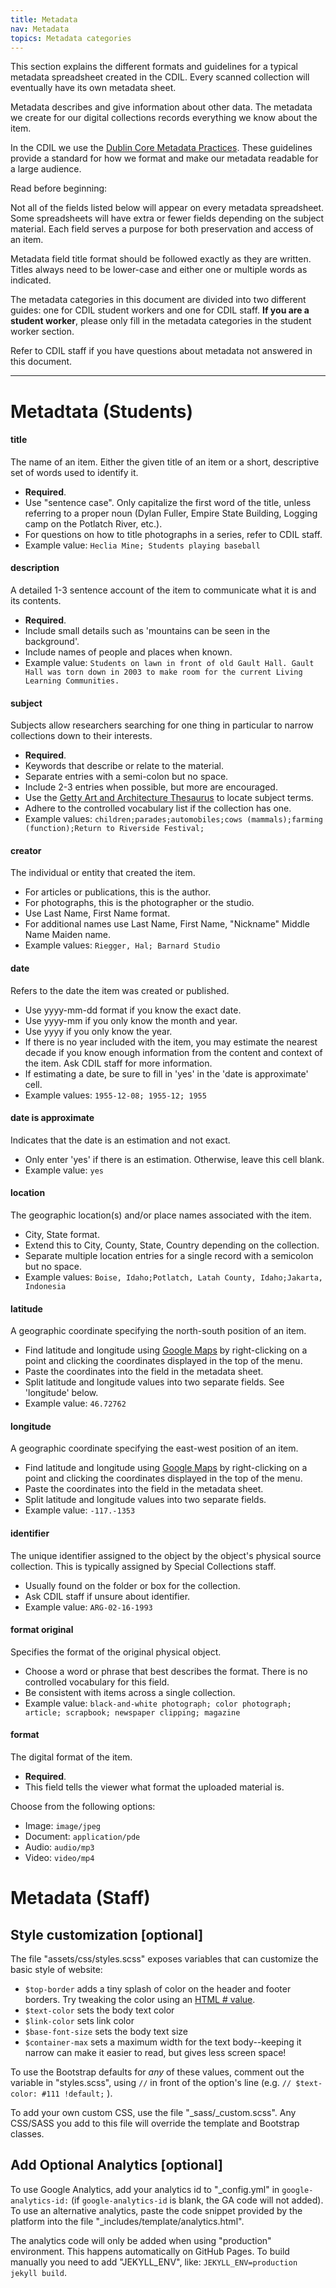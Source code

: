 ```yaml
---
title: Metadata
nav: Metadata
topics: Metadata categories
---
```


This section explains the different formats and guidelines for a typical metadata spreadsheet created in the CDIL. Every scanned collection will eventually have its own metadata sheet.

Metadata describes and give information about other data. The metadata we create for our digital collections records everything we know about the item. 

In the CDIL we use the [Dublin Core Metadata Practices](https://en.wikipedia.org/wiki/Dublin_Core). These guidelines provide a standard for how we format and make our metadata readable for a large audience. 

Read before beginning:
<!-- should this be in a card or a notification? or just like this? should each thing be numbered?-->

Not all of the fields listed below will appear on every metadata spreadsheet. Some spreadsheets will have extra or fewer fields depending on the subject material. Each field serves a purpose for both preservation and access of an item. 

Metadata field title format should be followed exactly as they are written. Titles always need to be lower-case and either one or multiple words as indicated.

The metadata categories in this document are divided into two different guides: one for CDIL student workers and one for CDIL staff. **If you are a student worker**, please only fill in the metadata categories in the student worker section.

Refer to CDIL staff if you have questions about metadata not answered in this document. 


<!-- card code:

{% capture text %}
1. Click the green "Use this template" button on the [workshop-template-b repository](https://github.com/evanwill/workshop-template-b) to make your own new copy of the code (make sure you are logged into GitHub!).
2. Work on the GitHub web interface or clone to your local machine to edit files (tip: click `.` on any GitHub repository to [open the web editor](https://docs.github.com/en/codespaces/the-githubdev-web-based-editor)).
3. Edit the `_config.yml` with your info.
4. Edit/add the content pages in Markdown (found in the "content" folder).
5. Add any images to the "images" folder.
5. Push to GitHub or commit on the web interface.
6. In your repository's settings, activate GitHub Pages, using main branch.{% endcapture %}
{% include card.html header="Overview" text=text %} -->
---

# Metadtata (Students)

#### title

The name of an item. Either the given title of an item or a short, descriptive set of words used to identify it. 

- **Required**.
- Use "sentence case". Only capitalize the first word of the title, unless referring to a proper noun (Dylan Fuller, Empire State Building, Logging camp on the Potlatch River, etc.).
- For questions on how to title photographs in a series, refer to CDIL staff.
- Example value: `Heclia Mine; Students playing baseball`

#### description

A detailed 1-3 sentence account of the item to communicate what it is and its contents.

- **Required**.
- Include small details such as 'mountains can be seen in the background'. 
- Include names of people and places when known.
- Example value: `Students on lawn in front of old Gault Hall. Gault Hall was torn down in 2003 to make room for the current Living Learning Communities.`

#### subject

Subjects allow researchers searching for one thing in particular to narrow collections down to their interests.

- **Required**.
- Keywords that describe or relate to the material.
- Separate entries with a semi-colon but no space.
- Include 2-3 entries when possible, but more are encouraged.
- Use the [Getty Art and Architecture Thesaurus](https://www.getty.edu/research/tools/vocabularies/aat) to locate subject terms. 
- Adhere to the controlled vocabulary list if the collection has one.
- Example values: `children;parades;automobiles;cows (mammals);farming (function);Return to Riverside Festival;`
#### creator

The individual or entity that created the item.

- For articles or publications, this is the author.
- For photographs, this is the photographer or the studio.
- Use Last Name, First Name format.
- For additional names use Last Name, First Name, "Nickname" Middle Name Maiden name.
- Example values: `Riegger, Hal; Barnard Studio`

#### date

Refers to the date the item was created or published.

- Use yyyy-mm-dd format if you know the exact date.
- Use yyyy-mm if you only know the month and year.
- Use yyyy if you only know the year.
- If there is no year included with the item, you may estimate the nearest decade if you know enough information from the content and context of the item. Ask CDIL staff for more information.
- If estimating a date, be sure to fill in 'yes' in the 'date is approximate' cell.
- Example values: `1955-12-08; 1955-12; 1955`

#### date is approximate

Indicates that the date is an estimation and not exact.

- Only enter 'yes' if there is an estimation. Otherwise, leave this cell blank.
- Example value: `yes`

#### location

The geographic location(s) and/or place names associated with the item.

- City, State format.
- Extend this to City, County, State, Country depending on the collection.
- Separate multiple location entries for a single record with a semicolon but no space.
- Example values: `Boise, Idaho;Potlatch, Latah County, Idaho;Jakarta, Indonesia`

#### latitude

A geographic coordinate specifying the north-south position of an item.

- Find latitude and longitude using [Google Maps](maps.google.com) by right-clicking on a point and clicking the coordinates displayed in the top of the menu.
- Paste the coordinates into the field in the metadata sheet.
- Split latitude and longitude values into two separate fields. See 'longitude' below.
- Example value: `46.72762`

#### longitude

A geographic coordinate specifying the east-west position of an item.

- Find latitude and longitude using [Google Maps](maps.google.com) by right-clicking on a point and clicking the coordinates displayed in the top of the menu.
- Paste the coordinates into the field in the metadata sheet.
- Split latitude and longitude values into two separate fields.
- Example value: `-117.-1353`

#### identifier

The unique identifier assigned to the object by the object's physical source collection. This is typically assigned by Special Collections staff. 

- Usually found on the folder or box for the collection.
- Ask CDIL staff if unsure about identifier.
- Example value: `ARG-02-16-1993`

#### format original

Specifies the format of the original physical object.

- Choose a word or phrase that best describes the format. There is no controlled vocabulary for this field.
- Be consistent with items across a single collection.
- Example value: `black-and-white photograph; color photograph; article; scrapbook; newspaper clipping; magazine`

#### format

The digital format of the item.

- **Required**.
- This field tells the viewer what format the uploaded material is. 

Choose from the following options:
- Image: `image/jpeg`
- Document: `application/pde`
- Audio: `audio/mp3`
- Video: `video/mp4`

# Metadata (Staff)

## Style customization [optional]

The file "assets/css/styles.scss" exposes variables that can customize the basic style of website:

- `$top-border` adds a tiny splash of color on the header and footer borders. Try tweaking the color using an [HTML # value](https://www.w3schools.com/colors/colors_picker.asp).
- `$text-color` sets the body text color
- `$link-color` sets link color
- `$base-font-size` sets the body text size
- `$container-max` sets a maximum width for the text body--keeping it narrow can make it easier to read, but gives less screen space!

To use the Bootstrap defaults for *any* of these values, comment out the variable in "styles.scss", using `//` in front of the option's line (e.g. `// $text-color: #111 !default;` ).

To add your own custom CSS, use the file "_sass/_custom.scss".
Any CSS/SASS you add to this file will override the template and Bootstrap classes.

## Add Optional Analytics [optional]

To use Google Analytics, add your analytics id to "_config.yml" in `google-analytics-id:` (if `google-analytics-id` is blank, the GA code will not added).
To use an alternative analytics, paste the code snippet provided by the platform into the file "_includes/template/analytics.html".

The analytics code will only be added when using "production" environment. 
This happens automatically on GitHub Pages. 
To build manually you need to add "JEKYLL_ENV", like: `JEKYLL_ENV=production jekyll build`.
